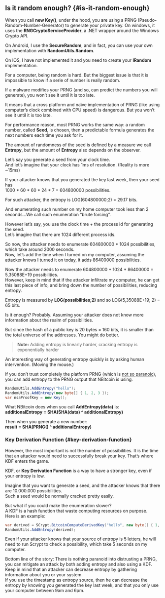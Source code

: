 ## Is it random enough? {#is-it-random-enough}

When you call **new Key()**, under the hood, you are using a PRNG (Pseudo-Random-Number-Generator) to generate your private key. On windows, it uses the **RNGCryptoServiceProvider**, a .NET wrapper around the Windows Crypto API.

On Android, I use the **SecureRandom**, and in fact, you can use your own implementation with **RandomUtils.Random**.

On IOS, I have not implemented it and you need to create your **IRandom** implementation.

For a computer, being random is hard. But the biggest issue is that it is impossible to know if a serie of number is really random.

If a malware modifies your PRNG (and so, can predict the numbers you will generate), you won’t see it until it is too late.

It means that a cross platform and naïve implementation of PRNG (like using computer’s clock combined with CPU speed) is dangerous. But you won’t see it until it is too late.

For performance reason, most PRNG works the same way: a random number, called **Seed**, is chosen, then a predictable formula generates the next numbers each time you ask for it.

The amount of randomness of the seed is defined by a measure we call **Entropy**, but the amount of **Entropy** also depends on the observer.

Let’s say you generate a seed from your clock time.  
And let’s imagine that your clock has 1ms of resolution. (Reality is more ~15ms)

If your attacker knows that you generated the key last week, then your seed has  
1000 \* 60 \* 60 \* 24 \* 7 = 604800000 possibilities.

For such attacker, the entropy is LOG(604800000;2) = 29.17 bits.

And enumerating such number on my home computer took less than 2 seconds…We call such enumeration “brute forcing”.

However let’s say, you use the clock time + the process id for generating the seed.  
Let’s imagine that there are 1024 different process ids.

So now, the attacker needs to enumerate 604800000 \* 1024 possibilities, which take around 2000 seconds.  
Now, let’s add the time when I turned on my computer, assuming the attacker knows I turned it on today, it adds 86400000 possibilities.  

Now the attacker needs to enumerate 604800000 \* 1024 \* 86400000 = 5,35088E+19 possibilities.  
However, keep in mind that if the attacker infiltrate my computer, he can get this last piece of info, and bring down the number of possibilities, reducing entropy.

Entropy is measured by **LOG(possibilities;2)** and so LOG(5,35088E+19; 2) = 65 bits.

Is it enough? Probably. Assuming your attacker does not know more information about the realm of possibilities.

But since the hash of a public key is 20 bytes = 160 bits, it is smaller than the total universe of the addresses. You might do better.

> **Note:** Adding entropy is linearly harder, cracking entropy is exponentially harder

An interesting way of generating entropy quickly is by asking human intervention. (Moving the mouse.)

If you don’t trust completely the platform PRNG (which is [not so paranoic](http://android-developers.blogspot.fr/2013/08/some-securerandom-thoughts.html)), you can add entropy to the PRNG output that NBitcoin is using.  

```cs
RandomUtils.AddEntropy("hello");
RandomUtils.AddEntropy(new byte[] { 1, 2, 3 });
var nsaProofKey = new Key();
```  

What NBitcoin does when you call **AddEntropy(data)** is:  
**additionalEntropy = SHA(SHA(data) ^ additionalEntropy)**

Then when you generate a new number:  
**result = SHA(PRNG() ^ additionalEntropy)**

### Key Derivation Function {#key-derivation-function}

However, the most important is not the number of possibilities. It is the time that an attacker would need to successfully break your key. That’s where KDF enters the game.

KDF, or **Key Derivation Function** is a way to have a stronger key, even if your entropy is low.

Imagine that you want to generate a seed, and the attacker knows that there are 10.000.000 possibilities.  
Such a seed would be normally cracked pretty easily.

But what if you could make the enumeration slower?  
A KDF is a hash function that waste computing resources on purpose.  
Here is an example:

```cs
var derived = SCrypt.BitcoinComputeDerivedKey("hello", new byte[] { 1, 2, 3 });
RandomUtils.AddEntropy(derived);
```  

Even if your attacker knows that your source of entropy is 5 letters, he will need to run Scrypt to check a possibility, which take 5 seconds on my computer.

Bottom line of the story: There is nothing paranoid into distrusting a PRNG, you can mitigate an attack by both adding entropy and also using a KDF.  
Keep in mind that an attacker can decrease entropy by gathering information about you or your system.  
If you use the timestamp as entropy source, then he can decrease the entropy by knowing you generated the key last week, and that you only use your computer between 9am and 6pm.